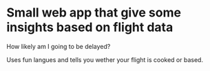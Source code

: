 # Small web app that give some insights based on flight data

How likely am I going to be delayed?

Uses fun langues and tells you wether your flight is cooked or based.

